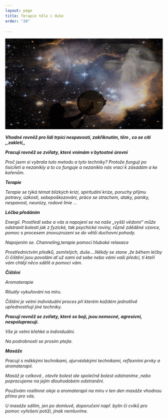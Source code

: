 ```yaml
---
layout: page
title: Terapie těla i duše
order: "20"

---
```

![](/uploads/shamanic.jpg)

**_Vhodné rovněž pro lidi trpící nespavostí, zakřiknutím, těm , co se cítí ,,zakletí,,_**

**_Pracuji rovněž se zvířaty, které vnímám v bytostné úrovni_**

_Proč jsem si vybrala tuto metodu a tyto techniky? Protože fungují po tisíciletí a nezanikly a to co funguje a nezaniklo nás vrací k zásadám a ke kořenům._

**_Terapie_**

_Terapie se týká témat blízkých krizí, spirituální krize, poruchy příjmu potravy, úzkosti, sebepoškozování, práce se strachem, ataky, paniky, nespavost, neurózy, rodové linie ..._

**_Léčba předáním_**

_Energií. Prostředí sebe a vás a napojení se na naše „vyšší vědomí“ může odstranit bolesti jak z fyzické, tak psychické roviny, různě zděděné vzorce, pomoc s procesem znovuzrození se do větší duchovní pohody._

_Napojením se. Channeling,terapie pomocí hluboké relaxace_

_Prostřednictvím předků, zemřelých, duše....Někdy se stane ,že během léčby či čištění jsou povoláni ať už sami od sebe nebo vámi vaši předci, ti kteří vám chtějí něco sdělit a pomoci vám._

**_Čištění_**

_Aromaterapie_

_Rituály vykuřování na míru._

_Čištění je velmi individuální proces při kterém každém jednotlivě upřednostňuji jiné techniky._

**_Pracuji rovněž se zvířaty, které se bojí, jsou nemocné, agresivní, nespolupracují._**

_Vše je velmi křehké a individuální._

_Na podrobnosti se prosím ptejte._

**_Masáže_**

_Pracuji s měkkými technikami, ajurvédskými technikami, reflexními prvky a aromaterapií._ 

_Masáž je celková , otevře bolest ale společně bolest odstraníme ,nebo popracujeme na jejím dlouhodobém odstranění._

_Používám rostlinné oleje a aromaterapii na míru v ten den masáže vhodnou přímo pro vás._

_U masáže sdílím, jen po domluvě, doporučení např. bylin či cviků pro pomoc vyřešení potíží, jinak nemluvíme._